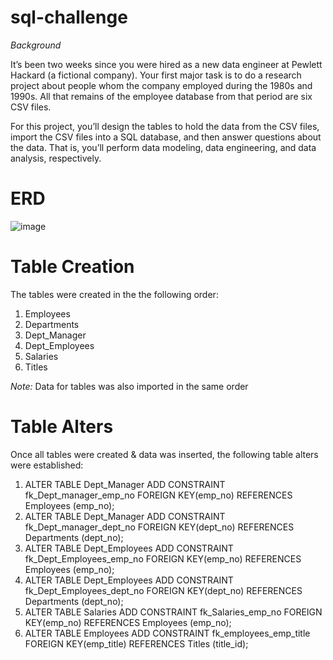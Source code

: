 # sql-challenge
_Background_

It’s been two weeks since you were hired as a new data engineer at Pewlett Hackard (a fictional company). Your first major task is to do a research project about people whom the company employed during the 1980s and 1990s. All that remains of the employee database from that period are six CSV files.

For this project, you’ll design the tables to hold the data from the CSV files, import the CSV files into a SQL database, and then answer questions about the data. That is, you’ll perform data modeling, data engineering, and data analysis, respectively.

# ERD
![image](https://github.com/ADotG96/sql-challenge/assets/120142473/9d6fdde3-9072-42a8-94db-8b136d3f7d72)

# Table Creation

The tables were created in the the following order:
  1. Employees
  2. Departments
  3. Dept_Manager
  4. Dept_Employees
  5. Salaries
  6. Titles

_Note:_ Data for tables was also imported in the same order

# Table Alters

Once all tables were created & data was inserted, the following table alters were established:
  1. ALTER TABLE Dept_Manager ADD CONSTRAINT fk_Dept_manager_emp_no FOREIGN KEY(emp_no) REFERENCES Employees (emp_no);
  2. ALTER TABLE Dept_Manager ADD CONSTRAINT fk_Dept_manager_dept_no FOREIGN KEY(dept_no) REFERENCES Departments (dept_no);
  3. ALTER TABLE Dept_Employees ADD CONSTRAINT fk_Dept_Employees_emp_no FOREIGN KEY(emp_no) REFERENCES Employees (emp_no);
  4. ALTER TABLE Dept_Employees ADD CONSTRAINT fk_Dept_Employees_dept_no FOREIGN KEY(dept_no) REFERENCES Departments (dept_no);
  5. ALTER TABLE Salaries ADD CONSTRAINT fk_Salaries_emp_no FOREIGN KEY(emp_no) REFERENCES Employees (emp_no);
  6. ALTER TABLE Employees ADD CONSTRAINT fk_employees_emp_title FOREIGN KEY(emp_title) REFERENCES Titles (title_id);

